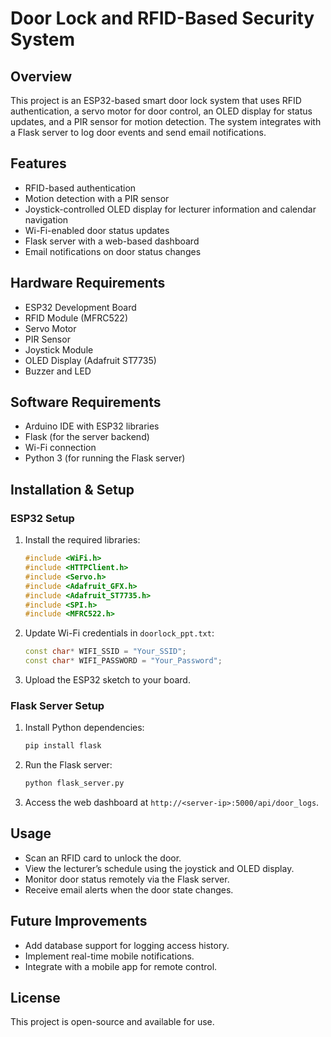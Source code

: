# Door Lock and RFID-Based Security System

## Overview
This project is an ESP32-based smart door lock system that uses RFID authentication, a servo motor for door control, an OLED display for status updates, and a PIR sensor for motion detection. The system integrates with a Flask server to log door events and send email notifications.

## Features
- RFID-based authentication
- Motion detection with a PIR sensor
- Joystick-controlled OLED display for lecturer information and calendar navigation
- Wi-Fi-enabled door status updates
- Flask server with a web-based dashboard
- Email notifications on door status changes

## Hardware Requirements
- ESP32 Development Board
- RFID Module (MFRC522)
- Servo Motor
- PIR Sensor
- Joystick Module
- OLED Display (Adafruit ST7735)
- Buzzer and LED

## Software Requirements
- Arduino IDE with ESP32 libraries
- Flask (for the server backend)
- Wi-Fi connection
- Python 3 (for running the Flask server)

## Installation & Setup
### ESP32 Setup
1. Install the required libraries:
   ```cpp
   #include <WiFi.h>
   #include <HTTPClient.h>
   #include <Servo.h>
   #include <Adafruit_GFX.h>
   #include <Adafruit_ST7735.h>
   #include <SPI.h>
   #include <MFRC522.h>
   ```
2. Update Wi-Fi credentials in `doorlock_ppt.txt`:
   ```cpp
   const char* WIFI_SSID = "Your_SSID";
   const char* WIFI_PASSWORD = "Your_Password";
   ```
3. Upload the ESP32 sketch to your board.

### Flask Server Setup
1. Install Python dependencies:
   ```bash
   pip install flask
   ```
2. Run the Flask server:
   ```bash
   python flask_server.py
   ```
3. Access the web dashboard at `http://<server-ip>:5000/api/door_logs`.

## Usage
- Scan an RFID card to unlock the door.
- View the lecturer’s schedule using the joystick and OLED display.
- Monitor door status remotely via the Flask server.
- Receive email alerts when the door state changes.

## Future Improvements
- Add database support for logging access history.
- Implement real-time mobile notifications.
- Integrate with a mobile app for remote control.

## License
This project is open-source and available for use.
